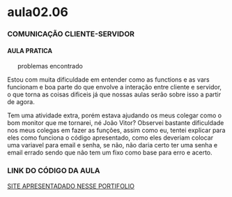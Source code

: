# aula02.06
<h3> COMUNICAÇÃO CLIENTE-SERVIDOR </h3>
<h4> AULA PRATICA </h4>
<ul> problemas encontrado </ul>
<p> Estou com muita dificuldade em entender como as functions e as vars funcionam e boa parte do que envolve a interação entre cliente e servidor, o que torna as coisas dificeis já que nossas aulas serão sobre isso a partir de agora. </p>

<p> Tem uma atividade extra, porém estava ajudando os meus colegar como o bom monitor que me tornarei, né João Vitor? Observei bastante dificuldade nos meus colegas em fazer as funções, assim como eu, tentei explicar para eles como funciona o código apresentado, como eles deveriam colocar uma variavel para email e senha, se não, não daria certo ter uma senha e email errado sendo que não tem um fixo como base para erro e acerto. </p>
  
  <h3> LINK DO CÓDIGO DA AULA </h3>
  <a href="https://script.google.com/macros/s/AKfycbxdmWgR6ihQ_04UjdgzLggdnCpptKOSjHDGVDz_h8Zjn6si4w8TlUud68WAL2rruFtU6g/exec">SITE APRESENTADADO NESSE PORTIFOLIO</a>

